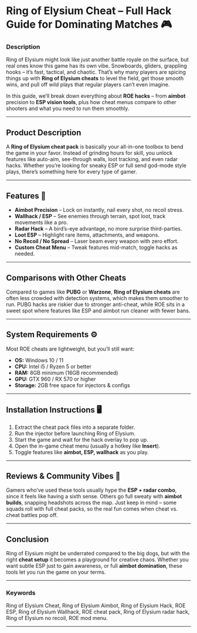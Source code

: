 # Ring of Elysium Cheat – Full Hack Guide for Dominating Matches 🎮

### Description

Ring of Elysium might look like just another battle royale on the surface, but real ones know this game has its own vibe. Snowboards, gliders, grappling hooks – it’s fast, tactical, and chaotic. That’s why many players are spicing things up with **Ring of Elysium cheats** to level the field, get those smooth wins, and pull off wild plays that regular players can’t even imagine.

In this guide, we’ll break down everything about **ROE hacks** – from **aimbot** precision to **ESP vision tools**, plus how cheat menus compare to other shooters and what you need to run them smoothly.

---

## Product Description

A **Ring of Elysium cheat pack** is basically your all-in-one toolbox to bend the game in your favor. Instead of grinding hours for skill, you unlock features like auto-aim, see-through walls, loot tracking, and even radar hacks. Whether you’re looking for sneaky ESP or full send god-mode style plays, there’s something here for every type of gamer.

---

## Features 🚀

* **Aimbot Precision** – Lock on instantly, nail every shot, no recoil stress.
* **Wallhack / ESP** – See enemies through terrain, spot loot, track movements like a pro.
* **Radar Hack** – A bird’s-eye advantage, no more surprise third-parties.
* **Loot ESP** – Highlight rare items, attachments, and weapons.
* **No Recoil / No Spread** – Laser beam every weapon with zero effort.
* **Custom Cheat Menu** – Tweak features mid-match, toggle hacks as needed.

---

## Comparisons with Other Cheats

Compared to games like **PUBG** or **Warzone**, **Ring of Elysium cheats** are often less crowded with detection systems, which makes them smoother to run. PUBG hacks are riskier due to stronger anti-cheat, while ROE sits in a sweet spot where features like ESP and aimbot run cleaner with fewer bans.

---

## System Requirements ⚙️

Most ROE cheats are lightweight, but you’ll still want:

* **OS:** Windows 10 / 11
* **CPU:** Intel i5 / Ryzen 5 or better
* **RAM:** 8GB minimum (16GB recommended)
* **GPU:** GTX 960 / RX 570 or higher
* **Storage:** 2GB free space for injectors & configs

---

## Installation Instructions 🖥️

1. Extract the cheat pack files into a separate folder.
2. Run the injector before launching Ring of Elysium.
3. Start the game and wait for the hack overlay to pop up.
4. Open the in-game cheat menu (usually a hotkey like **Insert**).
5. Toggle features like **aimbot, ESP, wallhack** as you play.

---

## Reviews & Community Vibes 💬

Gamers who’ve used these tools usually hype the **ESP + radar combo**, since it feels like having a sixth sense. Others go full sweaty with **aimbot builds**, snapping headshots across the map. Just keep in mind – some squads roll with full cheat packs, so the real fun comes when cheat vs. cheat battles pop off.

---

## Conclusion

Ring of Elysium might be underrated compared to the big dogs, but with the right **cheat setup** it becomes a playground for creative chaos. Whether you want subtle ESP just to gain awareness, or full **aimbot domination**, these tools let you run the game on your terms.

---

### Keywords

Ring of Elysium Cheat, Ring of Elysium Aimbot, Ring of Elysium Hack, ROE ESP, Ring of Elysium Wallhack, ROE cheat pack, Ring of Elysium radar hack, Ring of Elysium no recoil, ROE mod menu.

---
